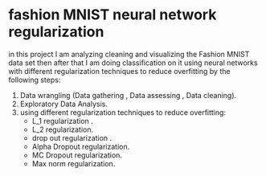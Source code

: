 # fashion MNIST neural network regularization
in this project I am analyzing cleaning and visualizing the Fashion MNIST data set then after that I am doing classification on it using neural networks with different regularization techniques to reduce overfitting by the following steps:
1. Data wrangling (Data gathering , Data assessing , Data cleaning).
2. Exploratory Data Analysis.
3. using different regularization techniques to reduce overfitting:
    - L_1 regularization .
    - L_2 regularization.
    - drop out regularization .
    - Alpha Dropout regularization.
    - MC Dropout regularization.
    - Max norm regularization.


